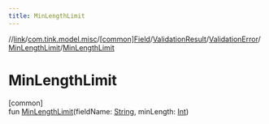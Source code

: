 ```yaml
---
title: MinLengthLimit
---
```

//[link](../../../../../../index.html)/[com.tink.model.misc](../../../../index.html)/[[common]Field](../../../index.html)/[ValidationResult](../../index.html)/[ValidationError](../index.html)/[MinLengthLimit](index.html)/[MinLengthLimit](-min-length-limit.html)



# MinLengthLimit



[common]\
fun [MinLengthLimit](-min-length-limit.html)(fieldName: [String](https://kotlinlang.org/api/latest/jvm/stdlib/kotlin/-string/index.html), minLength: [Int](https://kotlinlang.org/api/latest/jvm/stdlib/kotlin/-int/index.html))




